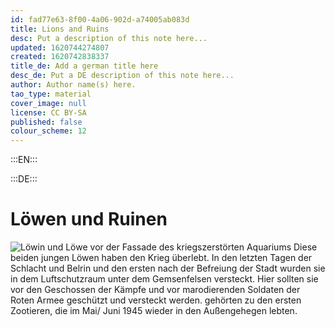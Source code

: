 ```yaml
---
id: fad77e63-8f00-4a06-902d-a74005ab083d
title: Lions and Ruins
desc: Put a description of this note here...
updated: 1620744274807
created: 1620742838337
title_de: Add a german title here
desc_de: Put a DE description of this note here...
author: Author name(s) here.
tao_type: material
cover_image: null
license: CC BY-SA
published: false
colour_scheme: 12
---
```



:::EN:::


:::DE:::

# Löwen und Ruinen

![Löwin und Löwe vor der Fassade des kriegszerstörten Aquariums](/images/cmw/Loewin_Ruine_Aqua_S_60.jpg)
Diese beiden jungen Löwen haben den Krieg überlebt. In den letzten Tagen der Schlacht und Belrin und den ersten nach der Befreiung der Stadt wurden sie in dem Luftschutzraum unter dem Gemsenfelsen versteckt. Hier sollten sie vor den Geschossen der Kämpfe und vor marodierenden Soldaten der Roten Armee geschützt und versteckt werden. gehörten zu den ersten Zootieren, die im Mai/ Juni 1945 wieder in den Außengehegen lebten.

